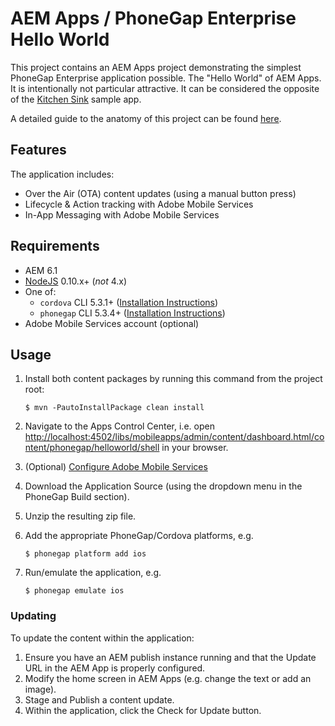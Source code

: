 # AEM Apps / PhoneGap Enterprise Hello World

This project contains an AEM Apps project demonstrating the simplest PhoneGap Enterprise application possible. The "Hello World" of AEM Apps. It is intentionally not particular attractive. It can be considered the opposite of the [Kitchen Sink](https://github.com/blefebvre/aem-phonegap-kitchen-sink) sample app.

A detailed guide to the anatomy of this project can be found [here](https://github.com/justinedelson/pgehello/blob/master/anatomy.md).

## Features

The application includes:

* Over the Air (OTA) content updates (using a manual button press)
* Lifecycle & Action tracking with Adobe Mobile Services
* In-App Messaging with Adobe Mobile Services

## Requirements

* AEM 6.1
* [NodeJS](https://nodejs.org/) 0.10.x+ (*not* 4.x)
* One of:
    * `cordova` CLI 5.3.1+ ([Installation Instructions](https://cordova.apache.org/docs/en/4.0.0/guide_cli_index.md.html))
    * `phonegap` CLI 5.3.4+ ([Installation Instructions](http://phonegap.com/install/))
* Adobe Mobile Services account (optional)

## Usage

1. Install both content packages by running this command from the project root:

    `$ mvn -PautoInstallPackage clean install`

2. Navigate to the Apps Control Center, i.e. open [http://localhost:4502/libs/mobileapps/admin/content/dashboard.html/content/phonegap/helloworld/shell](http://localhost:4502/libs/mobileapps/admin/content/dashboard.html/content/phonegap/helloworld/shell) in your browser.
3. (Optional) [Configure Adobe Mobile Services](http://docs.adobe.com/docs/en/aem/6-1/develop/mobile-apps/apps/intro-to-app-analytics.html)
4. Download the Application Source (using the dropdown menu in the PhoneGap Build section).
5. Unzip the resulting zip file.
6. Add the appropriate PhoneGap/Cordova platforms, e.g.

    `$ phonegap platform add ios`
    
7. Run/emulate the application, e.g.

    `$ phonegap emulate ios`

### Updating

To update the content within the application:

1. Ensure you have an AEM publish instance running and that the Update URL in the AEM App is properly configured.
2. Modify the home screen in AEM Apps (e.g. change the text or add an image).
3. Stage and Publish a content update.
4. Within the application, click the Check for Update button.
